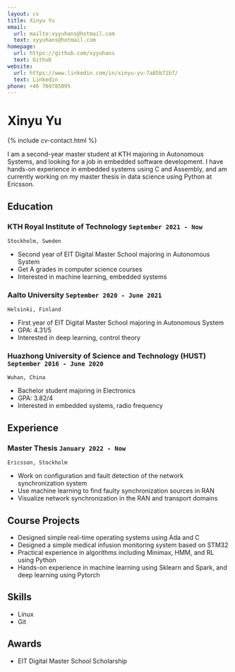 ```yaml
---
layout: cv
title: Xinyu Yu
email:
  url: mailto:xyyuhans@hotmail.com
  text: xyyuhans@hotmail.com
homepage:
  url: https://github.com/xyyuhans
  text: Github
website:
  url: https://www.linkedin.com/in/xinyu-yu-7a85b71b7/
  text: Linkedin
phone: +46 769785095
---
```


# **Xinyu Yu**

<!--
include contact information from the front matter
Supported arguments:
    - homepage: url, text
    - phone
    - email
-->

{% include cv-contact.html %}

I am a second-year master student at KTH majoring in Autonomous Systems, and looking for a job in embedded software development. I have hands-on experience in embedded systems using C and Assembly, and am currently working on my master thesis in data science using Python at Ericsson.

## Education

### **KTH Royal Institute of Technology** `September 2021 - Now`

```
Stockholm, Sweden
```

- Second year of EIT Digital Master School majoring in Autonomous System
- Get A grades in computer science courses
- Interested in machine learning, embedded systems
  
### **Aalto University** `September 2020 - June 2021`

```
Helsinki, Finland
```

- First year of EIT Digital Master School majoring in Autonomous System
- GPA: 4.31/5
- Interested in deep learning, control theory

### **Huazhong University of Science and Technology (HUST)** `September 2016 - June 2020`

```
Wuhan, China
```

- Bachelor student majoring in Electronics
- GPA: 3.82/4
- Interested in embedded systems, radio frequency

## Experience

### **Master Thesis** `January 2022 - Now`

```
Ericsson, Stockholm
```

- Work on configuration and fault detection of the network synchronization system
- Use machine learning to find faulty synchronization sources in RAN
- Visualize network synchronization in the RAN and transport domains

## Course Projects

- Designed simple real-time operating systems using Ada and C
- Designed a simple medical infusion monitoring system based on STM32
- Practical experience in algorithms including Minimax, HMM, and RL using Python
- Hands-on experience in machine learning using Sklearn and Spark, and deep learning using Pytorch

## Skills

- Linux
- Git

## Awards

- EIT Digital Master School Scholarship


<!-- ### Footer
- Aalto Dean’s incentive scholarship
Last updated: May 2013 -->
